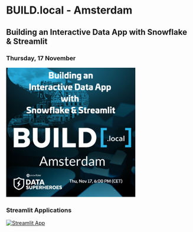 # BUILD.local - Amsterdam

## Building an Interactive Data App with Snowflake & Streamlit

### Thursday, 17 November

<img src="https://github.com/daanalytics/Snowflake/blob/master/pictures/BUILD.local%20Amsterdam%2017%20Nov%202022.png" width="350" heigth="350">

### Streamlit Applications

[![Streamlit App](https://static.streamlit.io/badges/streamlit_badge_red.svg)](https://daanal-presentationsbuild-localcodestreamlit-cloud-pets-tdu9c0.streamlit.app)
